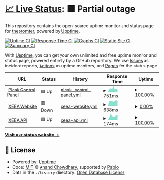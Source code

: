 # [📈 Live Status](https://status.enjoyxd.eu.org): <!--live status--> **🟧 Partial outage**

This repository contains the open-source uptime monitor and status page for [thepromter](https://status.enjoyxd.eu.org), powered by [Upptime](https://github.com/upptime/upptime).

[![Uptime CI](https://github.com/thepromter/monitoring/workflows/Uptime%20CI/badge.svg)](https://github.com/thepromter/monitoring/actions?query=workflow%3A%22Uptime+CI%22)
[![Response Time CI](https://github.com/thepromter/monitoring/workflows/Response%20Time%20CI/badge.svg)](https://github.com/thepromter/monitoring/actions?query=workflow%3A%22Response+Time+CI%22)
[![Graphs CI](https://github.com/thepromter/monitoring/workflows/Graphs%20CI/badge.svg)](https://github.com/thepromter/monitoring/actions?query=workflow%3A%22Graphs+CI%22)
[![Static Site CI](https://github.com/thepromter/monitoring/workflows/Static%20Site%20CI/badge.svg)](https://github.com/thepromter/monitoring/actions?query=workflow%3A%22Static+Site+CI%22)
[![Summary CI](https://github.com/thepromter/monitoring/workflows/Summary%20CI/badge.svg)](https://github.com/thepromter/monitoring/actions?query=workflow%3A%22Summary+CI%22)

With [Upptime](https://upptime.js.org), you can get your own unlimited and free uptime monitor and status page, powered entirely by a GitHub repository. We use [Issues](https://github.com/thepromter/monitoring/issues) as incident reports, [Actions](https://github.com/thepromter/monitoring/actions) as uptime monitors, and [Pages](https://status.enjoyxd.eu.org) for the status page.

<!--start: status pages-->
<!-- This summary is generated by Upptime (https://github.com/upptime/upptime) -->
<!-- Do not edit this manually, your changes will be overwritten -->
<!-- prettier-ignore -->
| URL | Status | History | Response Time | Uptime |
| --- | ------ | ------- | ------------- | ------ |
| <img alt="" src="https://icons.duckduckgo.com/ip3/cp.enjoyxd.eu.org.ico" height="13"> [Plesk Control Panel](https://cp.enjoyxd.eu.org/login_up.php) | 🟩 Up | [plesk-control-panel.yml](https://github.com/thepromter/monitoring/commits/HEAD/history/plesk-control-panel.yml) | <details><summary><img alt="Response time graph" src="./graphs/plesk-control-panel/response-time-week.png" height="20"> 751ms</summary><br><a href="https://status.enjoyxd.eu.org/history/plesk-control-panel"><img alt="Response time 1127" src="https://img.shields.io/endpoint?url=https%3A%2F%2Fraw.githubusercontent.com%2Fthepromter%2Fmonitoring%2FHEAD%2Fapi%2Fplesk-control-panel%2Fresponse-time.json"></a><br><a href="https://status.enjoyxd.eu.org/history/plesk-control-panel"><img alt="24-hour response time 695" src="https://img.shields.io/endpoint?url=https%3A%2F%2Fraw.githubusercontent.com%2Fthepromter%2Fmonitoring%2FHEAD%2Fapi%2Fplesk-control-panel%2Fresponse-time-day.json"></a><br><a href="https://status.enjoyxd.eu.org/history/plesk-control-panel"><img alt="7-day response time 751" src="https://img.shields.io/endpoint?url=https%3A%2F%2Fraw.githubusercontent.com%2Fthepromter%2Fmonitoring%2FHEAD%2Fapi%2Fplesk-control-panel%2Fresponse-time-week.json"></a><br><a href="https://status.enjoyxd.eu.org/history/plesk-control-panel"><img alt="30-day response time 1121" src="https://img.shields.io/endpoint?url=https%3A%2F%2Fraw.githubusercontent.com%2Fthepromter%2Fmonitoring%2FHEAD%2Fapi%2Fplesk-control-panel%2Fresponse-time-month.json"></a><br><a href="https://status.enjoyxd.eu.org/history/plesk-control-panel"><img alt="1-year response time 1127" src="https://img.shields.io/endpoint?url=https%3A%2F%2Fraw.githubusercontent.com%2Fthepromter%2Fmonitoring%2FHEAD%2Fapi%2Fplesk-control-panel%2Fresponse-time-year.json"></a></details> | <details><summary><a href="https://status.enjoyxd.eu.org/history/plesk-control-panel">100.00%</a></summary><a href="https://status.enjoyxd.eu.org/history/plesk-control-panel"><img alt="All-time uptime 100.00%" src="https://img.shields.io/endpoint?url=https%3A%2F%2Fraw.githubusercontent.com%2Fthepromter%2Fmonitoring%2FHEAD%2Fapi%2Fplesk-control-panel%2Fuptime.json"></a><br><a href="https://status.enjoyxd.eu.org/history/plesk-control-panel"><img alt="24-hour uptime 100.00%" src="https://img.shields.io/endpoint?url=https%3A%2F%2Fraw.githubusercontent.com%2Fthepromter%2Fmonitoring%2FHEAD%2Fapi%2Fplesk-control-panel%2Fuptime-day.json"></a><br><a href="https://status.enjoyxd.eu.org/history/plesk-control-panel"><img alt="7-day uptime 100.00%" src="https://img.shields.io/endpoint?url=https%3A%2F%2Fraw.githubusercontent.com%2Fthepromter%2Fmonitoring%2FHEAD%2Fapi%2Fplesk-control-panel%2Fuptime-week.json"></a><br><a href="https://status.enjoyxd.eu.org/history/plesk-control-panel"><img alt="30-day uptime 100.00%" src="https://img.shields.io/endpoint?url=https%3A%2F%2Fraw.githubusercontent.com%2Fthepromter%2Fmonitoring%2FHEAD%2Fapi%2Fplesk-control-panel%2Fuptime-month.json"></a><br><a href="https://status.enjoyxd.eu.org/history/plesk-control-panel"><img alt="1-year uptime 100.00%" src="https://img.shields.io/endpoint?url=https%3A%2F%2Fraw.githubusercontent.com%2Fthepromter%2Fmonitoring%2FHEAD%2Fapi%2Fplesk-control-panel%2Fuptime-year.json"></a></details>
| <img alt="" src="https://icons.duckduckgo.com/ip3/xeea.net.ico" height="13"> [XEEA Website](https://xeea.net/) | 🟥 Down | [xeea-website.yml](https://github.com/thepromter/monitoring/commits/HEAD/history/xeea-website.yml) | <details><summary><img alt="Response time graph" src="./graphs/xeea-website/response-time-week.png" height="20"> 638ms</summary><br><a href="https://status.enjoyxd.eu.org/history/xeea-website"><img alt="Response time 555" src="https://img.shields.io/endpoint?url=https%3A%2F%2Fraw.githubusercontent.com%2Fthepromter%2Fmonitoring%2FHEAD%2Fapi%2Fxeea-website%2Fresponse-time.json"></a><br><a href="https://status.enjoyxd.eu.org/history/xeea-website"><img alt="24-hour response time 624" src="https://img.shields.io/endpoint?url=https%3A%2F%2Fraw.githubusercontent.com%2Fthepromter%2Fmonitoring%2FHEAD%2Fapi%2Fxeea-website%2Fresponse-time-day.json"></a><br><a href="https://status.enjoyxd.eu.org/history/xeea-website"><img alt="7-day response time 638" src="https://img.shields.io/endpoint?url=https%3A%2F%2Fraw.githubusercontent.com%2Fthepromter%2Fmonitoring%2FHEAD%2Fapi%2Fxeea-website%2Fresponse-time-week.json"></a><br><a href="https://status.enjoyxd.eu.org/history/xeea-website"><img alt="30-day response time 581" src="https://img.shields.io/endpoint?url=https%3A%2F%2Fraw.githubusercontent.com%2Fthepromter%2Fmonitoring%2FHEAD%2Fapi%2Fxeea-website%2Fresponse-time-month.json"></a><br><a href="https://status.enjoyxd.eu.org/history/xeea-website"><img alt="1-year response time 555" src="https://img.shields.io/endpoint?url=https%3A%2F%2Fraw.githubusercontent.com%2Fthepromter%2Fmonitoring%2FHEAD%2Fapi%2Fxeea-website%2Fresponse-time-year.json"></a></details> | <details><summary><a href="https://status.enjoyxd.eu.org/history/xeea-website">0.00%</a></summary><a href="https://status.enjoyxd.eu.org/history/xeea-website"><img alt="All-time uptime 0.00%" src="https://img.shields.io/endpoint?url=https%3A%2F%2Fraw.githubusercontent.com%2Fthepromter%2Fmonitoring%2FHEAD%2Fapi%2Fxeea-website%2Fuptime.json"></a><br><a href="https://status.enjoyxd.eu.org/history/xeea-website"><img alt="24-hour uptime 0.00%" src="https://img.shields.io/endpoint?url=https%3A%2F%2Fraw.githubusercontent.com%2Fthepromter%2Fmonitoring%2FHEAD%2Fapi%2Fxeea-website%2Fuptime-day.json"></a><br><a href="https://status.enjoyxd.eu.org/history/xeea-website"><img alt="7-day uptime 0.00%" src="https://img.shields.io/endpoint?url=https%3A%2F%2Fraw.githubusercontent.com%2Fthepromter%2Fmonitoring%2FHEAD%2Fapi%2Fxeea-website%2Fuptime-week.json"></a><br><a href="https://status.enjoyxd.eu.org/history/xeea-website"><img alt="30-day uptime 1.38%" src="https://img.shields.io/endpoint?url=https%3A%2F%2Fraw.githubusercontent.com%2Fthepromter%2Fmonitoring%2FHEAD%2Fapi%2Fxeea-website%2Fuptime-month.json"></a><br><a href="https://status.enjoyxd.eu.org/history/xeea-website"><img alt="1-year uptime 0.00%" src="https://img.shields.io/endpoint?url=https%3A%2F%2Fraw.githubusercontent.com%2Fthepromter%2Fmonitoring%2FHEAD%2Fapi%2Fxeea-website%2Fuptime-year.json"></a></details>
| <img alt="" src="https://icons.duckduckgo.com/ip3/repo.xeea.net.ico" height="13"> [XEEA API](https://repo.xeea.net/) | 🟩 Up | [xeea-api.yml](https://github.com/thepromter/monitoring/commits/HEAD/history/xeea-api.yml) | <details><summary><img alt="Response time graph" src="./graphs/xeea-api/response-time-week.png" height="20"> 174ms</summary><br><a href="https://status.enjoyxd.eu.org/history/xeea-api"><img alt="Response time 175" src="https://img.shields.io/endpoint?url=https%3A%2F%2Fraw.githubusercontent.com%2Fthepromter%2Fmonitoring%2FHEAD%2Fapi%2Fxeea-api%2Fresponse-time.json"></a><br><a href="https://status.enjoyxd.eu.org/history/xeea-api"><img alt="24-hour response time 176" src="https://img.shields.io/endpoint?url=https%3A%2F%2Fraw.githubusercontent.com%2Fthepromter%2Fmonitoring%2FHEAD%2Fapi%2Fxeea-api%2Fresponse-time-day.json"></a><br><a href="https://status.enjoyxd.eu.org/history/xeea-api"><img alt="7-day response time 174" src="https://img.shields.io/endpoint?url=https%3A%2F%2Fraw.githubusercontent.com%2Fthepromter%2Fmonitoring%2FHEAD%2Fapi%2Fxeea-api%2Fresponse-time-week.json"></a><br><a href="https://status.enjoyxd.eu.org/history/xeea-api"><img alt="30-day response time 171" src="https://img.shields.io/endpoint?url=https%3A%2F%2Fraw.githubusercontent.com%2Fthepromter%2Fmonitoring%2FHEAD%2Fapi%2Fxeea-api%2Fresponse-time-month.json"></a><br><a href="https://status.enjoyxd.eu.org/history/xeea-api"><img alt="1-year response time 175" src="https://img.shields.io/endpoint?url=https%3A%2F%2Fraw.githubusercontent.com%2Fthepromter%2Fmonitoring%2FHEAD%2Fapi%2Fxeea-api%2Fresponse-time-year.json"></a></details> | <details><summary><a href="https://status.enjoyxd.eu.org/history/xeea-api">100.00%</a></summary><a href="https://status.enjoyxd.eu.org/history/xeea-api"><img alt="All-time uptime 100.00%" src="https://img.shields.io/endpoint?url=https%3A%2F%2Fraw.githubusercontent.com%2Fthepromter%2Fmonitoring%2FHEAD%2Fapi%2Fxeea-api%2Fuptime.json"></a><br><a href="https://status.enjoyxd.eu.org/history/xeea-api"><img alt="24-hour uptime 100.00%" src="https://img.shields.io/endpoint?url=https%3A%2F%2Fraw.githubusercontent.com%2Fthepromter%2Fmonitoring%2FHEAD%2Fapi%2Fxeea-api%2Fuptime-day.json"></a><br><a href="https://status.enjoyxd.eu.org/history/xeea-api"><img alt="7-day uptime 100.00%" src="https://img.shields.io/endpoint?url=https%3A%2F%2Fraw.githubusercontent.com%2Fthepromter%2Fmonitoring%2FHEAD%2Fapi%2Fxeea-api%2Fuptime-week.json"></a><br><a href="https://status.enjoyxd.eu.org/history/xeea-api"><img alt="30-day uptime 100.00%" src="https://img.shields.io/endpoint?url=https%3A%2F%2Fraw.githubusercontent.com%2Fthepromter%2Fmonitoring%2FHEAD%2Fapi%2Fxeea-api%2Fuptime-month.json"></a><br><a href="https://status.enjoyxd.eu.org/history/xeea-api"><img alt="1-year uptime 100.00%" src="https://img.shields.io/endpoint?url=https%3A%2F%2Fraw.githubusercontent.com%2Fthepromter%2Fmonitoring%2FHEAD%2Fapi%2Fxeea-api%2Fuptime-year.json"></a></details>

<!--end: status pages-->

[**Visit our status website →**](https://status.enjoyxd.eu.org)

## 📄 License

- Powered by: [Upptime](https://github.com/upptime/upptime)
- Code: [MIT](./LICENSE) © [Anand Chowdhary](https://anandchowdhary.com), supported by [Pabio](https://pabio.com)
- Data in the `./history` directory: [Open Database License](https://opendatacommons.org/licenses/odbl/1-0/)
